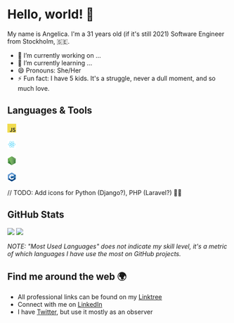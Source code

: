 # Hello, world! 👋

My name is Angelica. I'm a 31 years old (if it's still 2021) Software Engineer from Stockholm, 🇸🇪.

- 🔭 I’m currently working on ...
- 🌱 I’m currently learning ...
- 😄 Pronouns: She/Her
- ⚡ Fun fact: I have 5 kids. It's a struggle, never a dull moment, and so much love. 

## Languages & Tools

<code><img height="20" src="https://raw.githubusercontent.com/github/explore/80688e429a7d4ef2fca1e82350fe8e3517d3494d/topics/javascript/javascript.png"></code>

<code><img height="20" src="https://raw.githubusercontent.com/github/explore/80688e429a7d4ef2fca1e82350fe8e3517d3494d/topics/react/react.png"></code>

<code><img height="20" src="https://raw.githubusercontent.com/github/explore/80688e429a7d4ef2fca1e82350fe8e3517d3494d/topics/nodejs/nodejs.png"></code>   

<code><img height="20" src="https://raw.githubusercontent.com/github/explore/80688e429a7d4ef2fca1e82350fe8e3517d3494d/topics/cpp/cpp.png"></code>   

// TODO: Add icons for Python (Django?), PHP (Laravel?) 👼🏻

## GitHub Stats

<img src="https://github-readme-stats.vercel.app/api?username=angelicagardner&count_private=true&show_icons=true&include_all_commits=true&hide_border=true&hide_title=true&theme=tokyonight" />

<img src="https://github-readme-stats.vercel.app/api/top-langs/?username=angelicagardner&show_icons=true&title_color=000000&icon_color=2A75CF&text_color=000000&bg_color=ffffff&layout=compact">

*NOTE: "Most Used Languages" does not indicate my skill level, it's a metric of which languages I have use the most on GitHub projects.*

## Find me around the web 🌍
- All professional links can be found on my [Linktree](https://linktr.ee/angelicagardner)
- Connect with me on [LinkedIn](https://www.linkedin.com/in/angelica-gardner/)
- I have [Twitter](https://twitter.com/ahjelmgardner), but use it mostly as an observer
